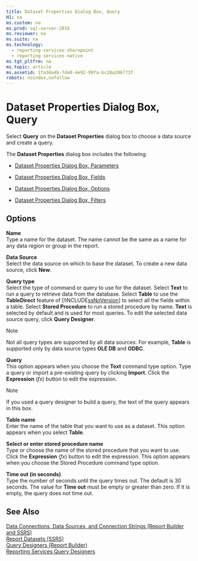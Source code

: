 ```yaml
---
title: Dataset Properties Dialog Box, Query
H1: na
ms.custom: na
ms.prod: sql-server-2016
ms.reviewer: na
ms.suite: na
ms.technology: 
  - reporting-services-sharepoint
  - reporting-services-native
ms.tgt_pltfrm: na
ms.topic: article
ms.assetid: 1fa34a4b-7de0-4e92-99fa-bc28a206773f
robots: noindex,nofollow
---
```

# Dataset Properties Dialog Box, Query
  Select **Query** on the **Dataset Properties** dialog box to choose a data source and create a query.  
  
 The **Dataset Properties** dialog box includes the following:  
  
-   [Dataset Properties Dialog Box, Parameters](../../Topics/TopicNameNotContainA/Dataset-Properties-Dialog-Box--Parameters.md)  
  
-   [Dataset Properties Dialog Box, Fields](../../Topics/TopicNameNotContainA/Dataset-Properties-Dialog-Box--Fields.md)  
  
-   [Dataset Properties Dialog Box, Options](../../Topics/TopicNameNotContainA/Dataset-Properties-Dialog-Box--Options.md)  
  
-   [Dataset Properties Dialog Box, Filters](../../Topics/TopicNameNotContainA/Dataset-Properties-Dialog-Box--Filters.md)  
  
## Options  
 **Name**  
 Type a name for the dataset. The name cannot be the same as a name for any data region or group in the report.  
  
 **Data Source**  
 Select the data source on which to base the dataset. To create a new data source, click **New**.  
  
 **Query type**  
 Select the type of command or query to use for the dataset. Select **Text** to run a query to retrieve data from the database. Select **Table** to use the **TableDirect** feature of [!INCLUDE[ssNoVersion](../../Token/Other/ssNoVersion_md.md)] to select all the fields within a table. Select **Stored Procedure** to run a stored procedure by name. **Text** is selected by default and is used for most queries. To edit the selected data source query, click **Query Designer**.  
  
> [!NOTE]  
>  Not all query types are supported by all data sources. For example, **Table** is supported only by data source types **OLE DB** and **ODBC**.  
  
 **Query**  
 This option appears when you choose the **Text** command type option. Type a query or import a pre\-existing query by clicking **Import**. Click the **Expression** \(*fx*\) button to edit the expression.  
  
> [!NOTE]  
>  If you used a query designer to build a query, the text of the query appears in this box.  
  
 **Table name**  
 Enter the name of the table that you want to use as a dataset. This option appears when you select **Table**.  
  
 **Select or enter stored procedure name**  
 Type or choose the name of the stored procedure that you want to use. Click the **Expression** \(*fx*\) button to edit the expression. This option appears when you choose the Stored Procedure command type option.  
  
 **Time out \(in seconds\)**  
 Type the number of seconds until the query times out. The default is 30 seconds. The value for **Time out** must be empty or greater than zero. If it is empty, the query does not time out.  
  
## See Also  
 [Data Connections, Data Sources, and Connection Strings &#40;Report Builder and SSRS&#41;](../../Topics/TopicNameNotContainA/Data-Connections--Data-Sources--and-Connection-Strings--Report-Builder-and-SSRS-.md)   
 [Report Datasets &#40;SSRS&#41;](../../Topics/TopicNameNotContainA/Report-Datasets--SSRS-.md)   
 [Query Designers &#40;Report Builder&#41;](../../Topics/TopicNameNotContainA/Query-Designers--Report-Builder-.md)   
 [Reporting Services Query Designers](../../Topics/TopicNameNotContainA/Reporting-Services-Query-Designers.md)  
  
  
